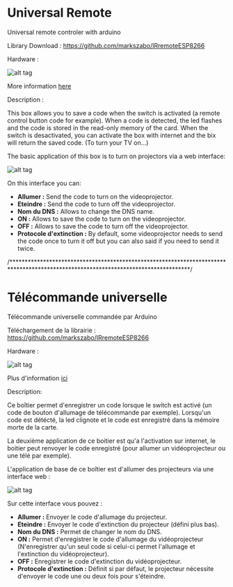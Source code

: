 # Universal Remote
Universal remote controler with arduino

Library Download : https://github.com/markszabo/IRremoteESP8266

Hardware : 

![alt tag](https://user-images.githubusercontent.com/39366401/40787534-2884d036-64ee-11e8-9586-2d007c10d1d0.jpg)

More information [here](https://github.com/AGoubs/Projet-Stage/blob/master/Doc/README.md)

Description : 

This box allows you to save a code when the switch is activated (a remote control button code for example). When a code is detected, the              led flashes and the code is stored in the read-only memory of the card.
When the switch is desactivated, you can activate the box with internet and the bix will return the saved code. (To turn your TV on...)

The basic application of this box is to turn on projectors via a web interface:

![alt tag](https://user-images.githubusercontent.com/39366401/41723272-ebfc651a-756a-11e8-8db7-2e225c96b08d.png)

On this interface you can:
- **Allumer :** Send the code to turn on the videoprojector.
- **Eteindre :** Send the code to turn off the videoprojector.
- **Nom du DNS :** Allows to change the DNS name.
- **ON :** Allows to save the code to turn on the videoprojector.
- **OFF :** Allows to save the code to turn off the videoprojector.
- **Protocole d'extinction :** By default, some videoprojector needs to send the code once to turn it off but you can also said if you need to send it twice.

/***********************************************************************************************************************************/
# Télécommande universelle

Télécommande universelle commandée par Arduino

Téléchargement de la librairie : https://github.com/markszabo/IRremoteESP8266

Hardware : 

![alt tag](https://user-images.githubusercontent.com/39366401/40787534-2884d036-64ee-11e8-9586-2d007c10d1d0.jpg)

Plus d'information [ici](https://github.com/AGoubs/Projet-Stage/blob/master/Doc/README.md)

Description:

Ce boîtier permet d'enregistrer un code lorsque le switch est activé (un code de bouton d'allumage de télécommande par exemple).
Lorsqu'un code est détécté, la led clignote et le code est enregistré dans la mémoire morte de la carte.

La deuxième application de ce boitier est qu'a l'activation sur internet, le boitier peut renvoyer le code enregistré (pour allumer un vidéoprojecteur ou une télé par exemple).


L'application de base de ce boîtier est d'allumer des projecteurs via une interface web :

![alt tag](https://user-images.githubusercontent.com/39366401/41723272-ebfc651a-756a-11e8-8db7-2e225c96b08d.png)

Sur cette interface vous pouvez :
- **Allumer :** Envoyer le code d'allumage du projecteur.
- **Eteindre :** Envoyer le code d'extinction du projecteur (défini plus bas).
- **Nom du DNS :** Permet de changer le nom du DNS.
- **ON :** Permet d'enregistrer le code d'allumage du vidéoprojecteur (N'enregistrer qu'un seul code si celui-ci permet l'allumage et l'extinction du vidéoprojecteur).
- **OFF :** Enregistrer le code d'extinction du vidéoprojecteur.
- **Protocole d'extinction :** Définit si par défaut, le projecteur nécessite d'envoyer le code une ou deux fois pour s'éteindre.
